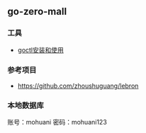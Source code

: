 
## go-zero-mall

### 工具
- [goctl安装和使用](https://mp.weixin.qq.com/s?__biz=Mzg2ODU1MTI0OA==&mid=2247485543&idx=1&sn=77773debd64892ab934e34e8195eb7ac&chksm=ceabd758f9dc5e4e0bd0ecf50df484c497123defe6423381f86d1ad3d34626b9687ba224b7cf&cur_album_id=2085775054620917763&scene=190#rd)

### 参考项目
- https://github.com/zhoushuguang/lebron

### 本地数据库

账号：mohuani
密码：mohuani123